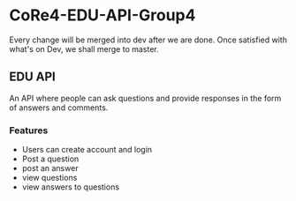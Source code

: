 # CoRe4-EDU-API-Group4

Every change will be merged into dev after we are done.
Once satisfied with what's on Dev, we shall merge to master.

## EDU API

An API where people can ask questions and provide responses
in the form of answers and comments.

### Features

- Users can create account and login
- Post a question
- post an answer
- view questions
- view answers to questions
